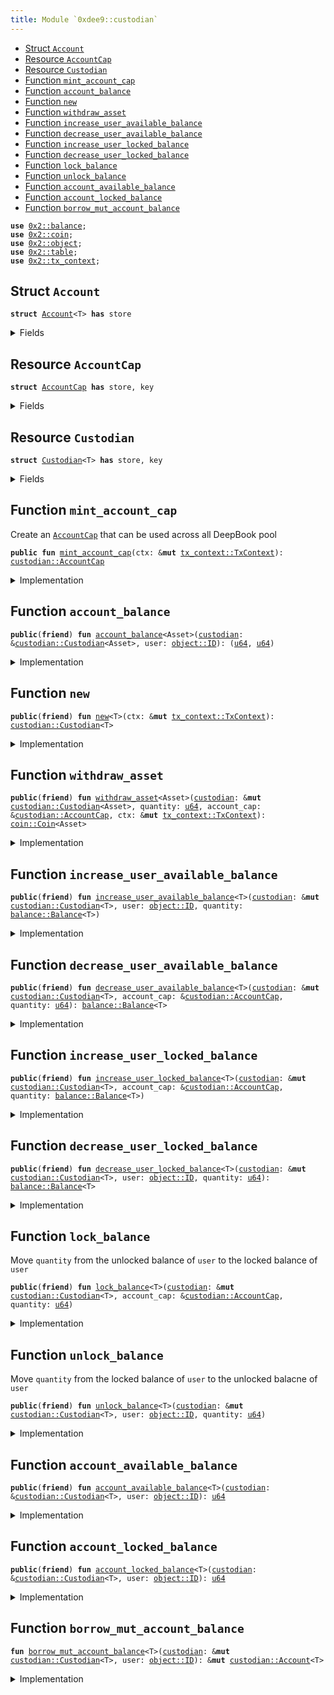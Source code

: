 ```yaml
---
title: Module `0xdee9::custodian`
---
```




-  [Struct `Account`](#0xdee9_custodian_Account)
-  [Resource `AccountCap`](#0xdee9_custodian_AccountCap)
-  [Resource `Custodian`](#0xdee9_custodian_Custodian)
-  [Function `mint_account_cap`](#0xdee9_custodian_mint_account_cap)
-  [Function `account_balance`](#0xdee9_custodian_account_balance)
-  [Function `new`](#0xdee9_custodian_new)
-  [Function `withdraw_asset`](#0xdee9_custodian_withdraw_asset)
-  [Function `increase_user_available_balance`](#0xdee9_custodian_increase_user_available_balance)
-  [Function `decrease_user_available_balance`](#0xdee9_custodian_decrease_user_available_balance)
-  [Function `increase_user_locked_balance`](#0xdee9_custodian_increase_user_locked_balance)
-  [Function `decrease_user_locked_balance`](#0xdee9_custodian_decrease_user_locked_balance)
-  [Function `lock_balance`](#0xdee9_custodian_lock_balance)
-  [Function `unlock_balance`](#0xdee9_custodian_unlock_balance)
-  [Function `account_available_balance`](#0xdee9_custodian_account_available_balance)
-  [Function `account_locked_balance`](#0xdee9_custodian_account_locked_balance)
-  [Function `borrow_mut_account_balance`](#0xdee9_custodian_borrow_mut_account_balance)


<pre><code><b>use</b> <a href="../ika-framework/balance.md#0x2_balance">0x2::balance</a>;
<b>use</b> <a href="../ika-framework/coin.md#0x2_coin">0x2::coin</a>;
<b>use</b> <a href="../ika-framework/object.md#0x2_object">0x2::object</a>;
<b>use</b> <a href="../ika-framework/table.md#0x2_table">0x2::table</a>;
<b>use</b> <a href="../ika-framework/tx_context.md#0x2_tx_context">0x2::tx_context</a>;
</code></pre>



<a name="0xdee9_custodian_Account"></a>

## Struct `Account`



<pre><code><b>struct</b> <a href="custodian.md#0xdee9_custodian_Account">Account</a>&lt;T&gt; <b>has</b> store
</code></pre>



<details>
<summary>Fields</summary>


<dl>
<dt>
<code>available_balance: <a href="../ika-framework/balance.md#0x2_balance_Balance">balance::Balance</a>&lt;T&gt;</code>
</dt>
<dd>

</dd>
<dt>
<code>locked_balance: <a href="../ika-framework/balance.md#0x2_balance_Balance">balance::Balance</a>&lt;T&gt;</code>
</dt>
<dd>

</dd>
</dl>


</details>

<a name="0xdee9_custodian_AccountCap"></a>

## Resource `AccountCap`



<pre><code><b>struct</b> <a href="custodian.md#0xdee9_custodian_AccountCap">AccountCap</a> <b>has</b> store, key
</code></pre>



<details>
<summary>Fields</summary>


<dl>
<dt>
<code>id: <a href="../ika-framework/object.md#0x2_object_UID">object::UID</a></code>
</dt>
<dd>

</dd>
</dl>


</details>

<a name="0xdee9_custodian_Custodian"></a>

## Resource `Custodian`



<pre><code><b>struct</b> <a href="custodian.md#0xdee9_custodian_Custodian">Custodian</a>&lt;T&gt; <b>has</b> store, key
</code></pre>



<details>
<summary>Fields</summary>


<dl>
<dt>
<code>id: <a href="../ika-framework/object.md#0x2_object_UID">object::UID</a></code>
</dt>
<dd>

</dd>
<dt>
<code>account_balances: <a href="../ika-framework/table.md#0x2_table_Table">table::Table</a>&lt;<a href="../ika-framework/object.md#0x2_object_ID">object::ID</a>, <a href="custodian.md#0xdee9_custodian_Account">custodian::Account</a>&lt;T&gt;&gt;</code>
</dt>
<dd>
 Map from an AccountCap object ID to an Account object
</dd>
</dl>


</details>

<a name="0xdee9_custodian_mint_account_cap"></a>

## Function `mint_account_cap`

Create an <code><a href="custodian.md#0xdee9_custodian_AccountCap">AccountCap</a></code> that can be used across all DeepBook pool


<pre><code><b>public</b> <b>fun</b> <a href="custodian.md#0xdee9_custodian_mint_account_cap">mint_account_cap</a>(ctx: &<b>mut</b> <a href="../ika-framework/tx_context.md#0x2_tx_context_TxContext">tx_context::TxContext</a>): <a href="custodian.md#0xdee9_custodian_AccountCap">custodian::AccountCap</a>
</code></pre>



<details>
<summary>Implementation</summary>


<pre><code><b>public</b> <b>fun</b> <a href="custodian.md#0xdee9_custodian_mint_account_cap">mint_account_cap</a>(ctx: &<b>mut</b> TxContext): <a href="custodian.md#0xdee9_custodian_AccountCap">AccountCap</a> {
    <a href="custodian.md#0xdee9_custodian_AccountCap">AccountCap</a> { id: <a href="../ika-framework/object.md#0x2_object_new">object::new</a>(ctx) }
}
</code></pre>



</details>

<a name="0xdee9_custodian_account_balance"></a>

## Function `account_balance`



<pre><code><b>public</b>(<b>friend</b>) <b>fun</b> <a href="custodian.md#0xdee9_custodian_account_balance">account_balance</a>&lt;Asset&gt;(<a href="custodian.md#0xdee9_custodian">custodian</a>: &<a href="custodian.md#0xdee9_custodian_Custodian">custodian::Custodian</a>&lt;Asset&gt;, user: <a href="../ika-framework/object.md#0x2_object_ID">object::ID</a>): (<a href="../move-stdlib/u64.md#0x1_u64">u64</a>, <a href="../move-stdlib/u64.md#0x1_u64">u64</a>)
</code></pre>



<details>
<summary>Implementation</summary>


<pre><code><b>public</b>(package) <b>fun</b> <a href="custodian.md#0xdee9_custodian_account_balance">account_balance</a>&lt;Asset&gt;(
    <a href="custodian.md#0xdee9_custodian">custodian</a>: &<a href="custodian.md#0xdee9_custodian_Custodian">Custodian</a>&lt;Asset&gt;,
    user: ID
): (<a href="../move-stdlib/u64.md#0x1_u64">u64</a>, <a href="../move-stdlib/u64.md#0x1_u64">u64</a>) {
    // <b>if</b> <a href="custodian.md#0xdee9_custodian">custodian</a> account is not created yet, directly <b>return</b> (0, 0) rather than <b>abort</b>
    <b>if</b> (!<a href="../ika-framework/table.md#0x2_table_contains">table::contains</a>(&<a href="custodian.md#0xdee9_custodian">custodian</a>.account_balances, user)) {
        <b>return</b> (0, 0)
    };
    <b>let</b> account_balances = <a href="../ika-framework/table.md#0x2_table_borrow">table::borrow</a>(&<a href="custodian.md#0xdee9_custodian">custodian</a>.account_balances, user);
    <b>let</b> avail_balance = <a href="../ika-framework/balance.md#0x2_balance_value">balance::value</a>(&account_balances.available_balance);
    <b>let</b> locked_balance = <a href="../ika-framework/balance.md#0x2_balance_value">balance::value</a>(&account_balances.locked_balance);
    (avail_balance, locked_balance)
}
</code></pre>



</details>

<a name="0xdee9_custodian_new"></a>

## Function `new`



<pre><code><b>public</b>(<b>friend</b>) <b>fun</b> <a href="custodian.md#0xdee9_custodian_new">new</a>&lt;T&gt;(ctx: &<b>mut</b> <a href="../ika-framework/tx_context.md#0x2_tx_context_TxContext">tx_context::TxContext</a>): <a href="custodian.md#0xdee9_custodian_Custodian">custodian::Custodian</a>&lt;T&gt;
</code></pre>



<details>
<summary>Implementation</summary>


<pre><code><b>public</b>(package) <b>fun</b> <a href="custodian.md#0xdee9_custodian_new">new</a>&lt;T&gt;(ctx: &<b>mut</b> TxContext): <a href="custodian.md#0xdee9_custodian_Custodian">Custodian</a>&lt;T&gt; {
    <a href="custodian.md#0xdee9_custodian_Custodian">Custodian</a>&lt;T&gt; {
        id: <a href="../ika-framework/object.md#0x2_object_new">object::new</a>(ctx),
        account_balances: <a href="../ika-framework/table.md#0x2_table_new">table::new</a>(ctx),
    }
}
</code></pre>



</details>

<a name="0xdee9_custodian_withdraw_asset"></a>

## Function `withdraw_asset`



<pre><code><b>public</b>(<b>friend</b>) <b>fun</b> <a href="custodian.md#0xdee9_custodian_withdraw_asset">withdraw_asset</a>&lt;Asset&gt;(<a href="custodian.md#0xdee9_custodian">custodian</a>: &<b>mut</b> <a href="custodian.md#0xdee9_custodian_Custodian">custodian::Custodian</a>&lt;Asset&gt;, quantity: <a href="../move-stdlib/u64.md#0x1_u64">u64</a>, account_cap: &<a href="custodian.md#0xdee9_custodian_AccountCap">custodian::AccountCap</a>, ctx: &<b>mut</b> <a href="../ika-framework/tx_context.md#0x2_tx_context_TxContext">tx_context::TxContext</a>): <a href="../ika-framework/coin.md#0x2_coin_Coin">coin::Coin</a>&lt;Asset&gt;
</code></pre>



<details>
<summary>Implementation</summary>


<pre><code><b>public</b>(package) <b>fun</b> <a href="custodian.md#0xdee9_custodian_withdraw_asset">withdraw_asset</a>&lt;Asset&gt;(
    <a href="custodian.md#0xdee9_custodian">custodian</a>: &<b>mut</b> <a href="custodian.md#0xdee9_custodian_Custodian">Custodian</a>&lt;Asset&gt;,
    quantity: <a href="../move-stdlib/u64.md#0x1_u64">u64</a>,
    account_cap: &<a href="custodian.md#0xdee9_custodian_AccountCap">AccountCap</a>,
    ctx: &<b>mut</b> TxContext
): Coin&lt;Asset&gt; {
    <a href="../ika-framework/coin.md#0x2_coin_from_balance">coin::from_balance</a>(<a href="custodian.md#0xdee9_custodian_decrease_user_available_balance">decrease_user_available_balance</a>&lt;Asset&gt;(<a href="custodian.md#0xdee9_custodian">custodian</a>, account_cap, quantity), ctx)
}
</code></pre>



</details>

<a name="0xdee9_custodian_increase_user_available_balance"></a>

## Function `increase_user_available_balance`



<pre><code><b>public</b>(<b>friend</b>) <b>fun</b> <a href="custodian.md#0xdee9_custodian_increase_user_available_balance">increase_user_available_balance</a>&lt;T&gt;(<a href="custodian.md#0xdee9_custodian">custodian</a>: &<b>mut</b> <a href="custodian.md#0xdee9_custodian_Custodian">custodian::Custodian</a>&lt;T&gt;, user: <a href="../ika-framework/object.md#0x2_object_ID">object::ID</a>, quantity: <a href="../ika-framework/balance.md#0x2_balance_Balance">balance::Balance</a>&lt;T&gt;)
</code></pre>



<details>
<summary>Implementation</summary>


<pre><code><b>public</b>(package) <b>fun</b> <a href="custodian.md#0xdee9_custodian_increase_user_available_balance">increase_user_available_balance</a>&lt;T&gt;(
    <a href="custodian.md#0xdee9_custodian">custodian</a>: &<b>mut</b> <a href="custodian.md#0xdee9_custodian_Custodian">Custodian</a>&lt;T&gt;,
    user: ID,
    quantity: Balance&lt;T&gt;,
) {
    <b>let</b> account = <a href="custodian.md#0xdee9_custodian_borrow_mut_account_balance">borrow_mut_account_balance</a>&lt;T&gt;(<a href="custodian.md#0xdee9_custodian">custodian</a>, user);
    <a href="../ika-framework/balance.md#0x2_balance_join">balance::join</a>(&<b>mut</b> account.available_balance, quantity);
}
</code></pre>



</details>

<a name="0xdee9_custodian_decrease_user_available_balance"></a>

## Function `decrease_user_available_balance`



<pre><code><b>public</b>(<b>friend</b>) <b>fun</b> <a href="custodian.md#0xdee9_custodian_decrease_user_available_balance">decrease_user_available_balance</a>&lt;T&gt;(<a href="custodian.md#0xdee9_custodian">custodian</a>: &<b>mut</b> <a href="custodian.md#0xdee9_custodian_Custodian">custodian::Custodian</a>&lt;T&gt;, account_cap: &<a href="custodian.md#0xdee9_custodian_AccountCap">custodian::AccountCap</a>, quantity: <a href="../move-stdlib/u64.md#0x1_u64">u64</a>): <a href="../ika-framework/balance.md#0x2_balance_Balance">balance::Balance</a>&lt;T&gt;
</code></pre>



<details>
<summary>Implementation</summary>


<pre><code><b>public</b>(package) <b>fun</b> <a href="custodian.md#0xdee9_custodian_decrease_user_available_balance">decrease_user_available_balance</a>&lt;T&gt;(
    <a href="custodian.md#0xdee9_custodian">custodian</a>: &<b>mut</b> <a href="custodian.md#0xdee9_custodian_Custodian">Custodian</a>&lt;T&gt;,
    account_cap: &<a href="custodian.md#0xdee9_custodian_AccountCap">AccountCap</a>,
    quantity: <a href="../move-stdlib/u64.md#0x1_u64">u64</a>,
): Balance&lt;T&gt; {
    <b>let</b> account = <a href="custodian.md#0xdee9_custodian_borrow_mut_account_balance">borrow_mut_account_balance</a>&lt;T&gt;(<a href="custodian.md#0xdee9_custodian">custodian</a>, <a href="../ika-framework/object.md#0x2_object_uid_to_inner">object::uid_to_inner</a>(&account_cap.id));
    <a href="../ika-framework/balance.md#0x2_balance_split">balance::split</a>(&<b>mut</b> account.available_balance, quantity)
}
</code></pre>



</details>

<a name="0xdee9_custodian_increase_user_locked_balance"></a>

## Function `increase_user_locked_balance`



<pre><code><b>public</b>(<b>friend</b>) <b>fun</b> <a href="custodian.md#0xdee9_custodian_increase_user_locked_balance">increase_user_locked_balance</a>&lt;T&gt;(<a href="custodian.md#0xdee9_custodian">custodian</a>: &<b>mut</b> <a href="custodian.md#0xdee9_custodian_Custodian">custodian::Custodian</a>&lt;T&gt;, account_cap: &<a href="custodian.md#0xdee9_custodian_AccountCap">custodian::AccountCap</a>, quantity: <a href="../ika-framework/balance.md#0x2_balance_Balance">balance::Balance</a>&lt;T&gt;)
</code></pre>



<details>
<summary>Implementation</summary>


<pre><code><b>public</b>(package) <b>fun</b> <a href="custodian.md#0xdee9_custodian_increase_user_locked_balance">increase_user_locked_balance</a>&lt;T&gt;(
    <a href="custodian.md#0xdee9_custodian">custodian</a>: &<b>mut</b> <a href="custodian.md#0xdee9_custodian_Custodian">Custodian</a>&lt;T&gt;,
    account_cap: &<a href="custodian.md#0xdee9_custodian_AccountCap">AccountCap</a>,
    quantity: Balance&lt;T&gt;,
) {
    <b>let</b> account = <a href="custodian.md#0xdee9_custodian_borrow_mut_account_balance">borrow_mut_account_balance</a>&lt;T&gt;(<a href="custodian.md#0xdee9_custodian">custodian</a>, <a href="../ika-framework/object.md#0x2_object_uid_to_inner">object::uid_to_inner</a>(&account_cap.id));
    <a href="../ika-framework/balance.md#0x2_balance_join">balance::join</a>(&<b>mut</b> account.locked_balance, quantity);
}
</code></pre>



</details>

<a name="0xdee9_custodian_decrease_user_locked_balance"></a>

## Function `decrease_user_locked_balance`



<pre><code><b>public</b>(<b>friend</b>) <b>fun</b> <a href="custodian.md#0xdee9_custodian_decrease_user_locked_balance">decrease_user_locked_balance</a>&lt;T&gt;(<a href="custodian.md#0xdee9_custodian">custodian</a>: &<b>mut</b> <a href="custodian.md#0xdee9_custodian_Custodian">custodian::Custodian</a>&lt;T&gt;, user: <a href="../ika-framework/object.md#0x2_object_ID">object::ID</a>, quantity: <a href="../move-stdlib/u64.md#0x1_u64">u64</a>): <a href="../ika-framework/balance.md#0x2_balance_Balance">balance::Balance</a>&lt;T&gt;
</code></pre>



<details>
<summary>Implementation</summary>


<pre><code><b>public</b>(package) <b>fun</b> <a href="custodian.md#0xdee9_custodian_decrease_user_locked_balance">decrease_user_locked_balance</a>&lt;T&gt;(
    <a href="custodian.md#0xdee9_custodian">custodian</a>: &<b>mut</b> <a href="custodian.md#0xdee9_custodian_Custodian">Custodian</a>&lt;T&gt;,
    user: ID,
    quantity: <a href="../move-stdlib/u64.md#0x1_u64">u64</a>,
): Balance&lt;T&gt; {
    <b>let</b> account = <a href="custodian.md#0xdee9_custodian_borrow_mut_account_balance">borrow_mut_account_balance</a>&lt;T&gt;(<a href="custodian.md#0xdee9_custodian">custodian</a>, user);
    split(&<b>mut</b> account.locked_balance, quantity)
}
</code></pre>



</details>

<a name="0xdee9_custodian_lock_balance"></a>

## Function `lock_balance`

Move <code>quantity</code> from the unlocked balance of <code>user</code> to the locked balance of <code>user</code>


<pre><code><b>public</b>(<b>friend</b>) <b>fun</b> <a href="custodian.md#0xdee9_custodian_lock_balance">lock_balance</a>&lt;T&gt;(<a href="custodian.md#0xdee9_custodian">custodian</a>: &<b>mut</b> <a href="custodian.md#0xdee9_custodian_Custodian">custodian::Custodian</a>&lt;T&gt;, account_cap: &<a href="custodian.md#0xdee9_custodian_AccountCap">custodian::AccountCap</a>, quantity: <a href="../move-stdlib/u64.md#0x1_u64">u64</a>)
</code></pre>



<details>
<summary>Implementation</summary>


<pre><code><b>public</b>(package) <b>fun</b> <a href="custodian.md#0xdee9_custodian_lock_balance">lock_balance</a>&lt;T&gt;(
    <a href="custodian.md#0xdee9_custodian">custodian</a>: &<b>mut</b> <a href="custodian.md#0xdee9_custodian_Custodian">Custodian</a>&lt;T&gt;,
    account_cap: &<a href="custodian.md#0xdee9_custodian_AccountCap">AccountCap</a>,
    quantity: <a href="../move-stdlib/u64.md#0x1_u64">u64</a>,
) {
    <b>let</b> to_lock = <a href="custodian.md#0xdee9_custodian_decrease_user_available_balance">decrease_user_available_balance</a>(<a href="custodian.md#0xdee9_custodian">custodian</a>, account_cap, quantity);
    <a href="custodian.md#0xdee9_custodian_increase_user_locked_balance">increase_user_locked_balance</a>(<a href="custodian.md#0xdee9_custodian">custodian</a>, account_cap, to_lock);
}
</code></pre>



</details>

<a name="0xdee9_custodian_unlock_balance"></a>

## Function `unlock_balance`

Move <code>quantity</code> from the locked balance of <code>user</code> to the unlocked balacne of <code>user</code>


<pre><code><b>public</b>(<b>friend</b>) <b>fun</b> <a href="custodian.md#0xdee9_custodian_unlock_balance">unlock_balance</a>&lt;T&gt;(<a href="custodian.md#0xdee9_custodian">custodian</a>: &<b>mut</b> <a href="custodian.md#0xdee9_custodian_Custodian">custodian::Custodian</a>&lt;T&gt;, user: <a href="../ika-framework/object.md#0x2_object_ID">object::ID</a>, quantity: <a href="../move-stdlib/u64.md#0x1_u64">u64</a>)
</code></pre>



<details>
<summary>Implementation</summary>


<pre><code><b>public</b>(package) <b>fun</b> <a href="custodian.md#0xdee9_custodian_unlock_balance">unlock_balance</a>&lt;T&gt;(
    <a href="custodian.md#0xdee9_custodian">custodian</a>: &<b>mut</b> <a href="custodian.md#0xdee9_custodian_Custodian">Custodian</a>&lt;T&gt;,
    user: ID,
    quantity: <a href="../move-stdlib/u64.md#0x1_u64">u64</a>,
) {
    <b>let</b> locked_balance = <a href="custodian.md#0xdee9_custodian_decrease_user_locked_balance">decrease_user_locked_balance</a>&lt;T&gt;(<a href="custodian.md#0xdee9_custodian">custodian</a>, user, quantity);
    <a href="custodian.md#0xdee9_custodian_increase_user_available_balance">increase_user_available_balance</a>&lt;T&gt;(<a href="custodian.md#0xdee9_custodian">custodian</a>, user, locked_balance)
}
</code></pre>



</details>

<a name="0xdee9_custodian_account_available_balance"></a>

## Function `account_available_balance`



<pre><code><b>public</b>(<b>friend</b>) <b>fun</b> <a href="custodian.md#0xdee9_custodian_account_available_balance">account_available_balance</a>&lt;T&gt;(<a href="custodian.md#0xdee9_custodian">custodian</a>: &<a href="custodian.md#0xdee9_custodian_Custodian">custodian::Custodian</a>&lt;T&gt;, user: <a href="../ika-framework/object.md#0x2_object_ID">object::ID</a>): <a href="../move-stdlib/u64.md#0x1_u64">u64</a>
</code></pre>



<details>
<summary>Implementation</summary>


<pre><code><b>public</b>(package) <b>fun</b> <a href="custodian.md#0xdee9_custodian_account_available_balance">account_available_balance</a>&lt;T&gt;(
    <a href="custodian.md#0xdee9_custodian">custodian</a>: &<a href="custodian.md#0xdee9_custodian_Custodian">Custodian</a>&lt;T&gt;,
    user: ID,
): <a href="../move-stdlib/u64.md#0x1_u64">u64</a> {
    <a href="../ika-framework/balance.md#0x2_balance_value">balance::value</a>(&<a href="../ika-framework/table.md#0x2_table_borrow">table::borrow</a>(&<a href="custodian.md#0xdee9_custodian">custodian</a>.account_balances, user).available_balance)
}
</code></pre>



</details>

<a name="0xdee9_custodian_account_locked_balance"></a>

## Function `account_locked_balance`



<pre><code><b>public</b>(<b>friend</b>) <b>fun</b> <a href="custodian.md#0xdee9_custodian_account_locked_balance">account_locked_balance</a>&lt;T&gt;(<a href="custodian.md#0xdee9_custodian">custodian</a>: &<a href="custodian.md#0xdee9_custodian_Custodian">custodian::Custodian</a>&lt;T&gt;, user: <a href="../ika-framework/object.md#0x2_object_ID">object::ID</a>): <a href="../move-stdlib/u64.md#0x1_u64">u64</a>
</code></pre>



<details>
<summary>Implementation</summary>


<pre><code><b>public</b>(package) <b>fun</b> <a href="custodian.md#0xdee9_custodian_account_locked_balance">account_locked_balance</a>&lt;T&gt;(
    <a href="custodian.md#0xdee9_custodian">custodian</a>: &<a href="custodian.md#0xdee9_custodian_Custodian">Custodian</a>&lt;T&gt;,
    user: ID,
): <a href="../move-stdlib/u64.md#0x1_u64">u64</a> {
    <a href="../ika-framework/balance.md#0x2_balance_value">balance::value</a>(&<a href="../ika-framework/table.md#0x2_table_borrow">table::borrow</a>(&<a href="custodian.md#0xdee9_custodian">custodian</a>.account_balances, user).locked_balance)
}
</code></pre>



</details>

<a name="0xdee9_custodian_borrow_mut_account_balance"></a>

## Function `borrow_mut_account_balance`



<pre><code><b>fun</b> <a href="custodian.md#0xdee9_custodian_borrow_mut_account_balance">borrow_mut_account_balance</a>&lt;T&gt;(<a href="custodian.md#0xdee9_custodian">custodian</a>: &<b>mut</b> <a href="custodian.md#0xdee9_custodian_Custodian">custodian::Custodian</a>&lt;T&gt;, user: <a href="../ika-framework/object.md#0x2_object_ID">object::ID</a>): &<b>mut</b> <a href="custodian.md#0xdee9_custodian_Account">custodian::Account</a>&lt;T&gt;
</code></pre>



<details>
<summary>Implementation</summary>


<pre><code><b>fun</b> <a href="custodian.md#0xdee9_custodian_borrow_mut_account_balance">borrow_mut_account_balance</a>&lt;T&gt;(
    <a href="custodian.md#0xdee9_custodian">custodian</a>: &<b>mut</b> <a href="custodian.md#0xdee9_custodian_Custodian">Custodian</a>&lt;T&gt;,
    user: ID,
): &<b>mut</b> <a href="custodian.md#0xdee9_custodian_Account">Account</a>&lt;T&gt; {
    <b>if</b> (!<a href="../ika-framework/table.md#0x2_table_contains">table::contains</a>(&<a href="custodian.md#0xdee9_custodian">custodian</a>.account_balances, user)) {
        <a href="../ika-framework/table.md#0x2_table_add">table::add</a>(
            &<b>mut</b> <a href="custodian.md#0xdee9_custodian">custodian</a>.account_balances,
            user,
            <a href="custodian.md#0xdee9_custodian_Account">Account</a> { available_balance: <a href="../ika-framework/balance.md#0x2_balance_zero">balance::zero</a>(), locked_balance: <a href="../ika-framework/balance.md#0x2_balance_zero">balance::zero</a>() }
        );
    };
    <a href="../ika-framework/table.md#0x2_table_borrow_mut">table::borrow_mut</a>(&<b>mut</b> <a href="custodian.md#0xdee9_custodian">custodian</a>.account_balances, user)
}
</code></pre>



</details>
